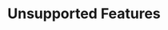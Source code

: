 ---
title: Unsupported Features
sidebar: mydoc_sidebar
permalink: unsupported_features.html
folder: mydoc
---